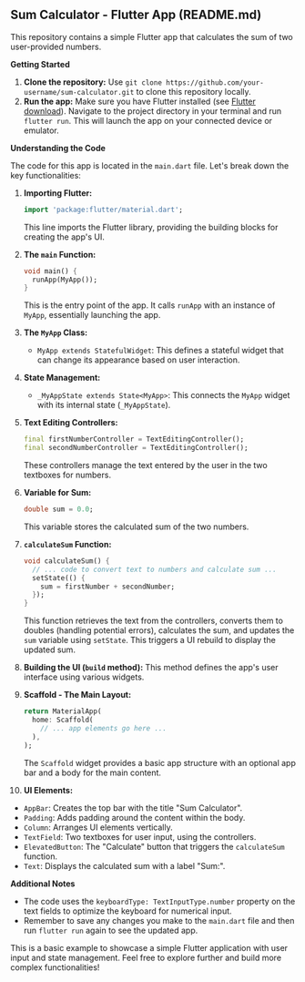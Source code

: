 ## Sum Calculator - Flutter App (README.md)

This repository contains a simple Flutter app that calculates the sum of two user-provided numbers.

**Getting Started**

1.  **Clone the repository:** Use `git clone https://github.com/your-username/sum-calculator.git` to clone this repository locally.
2.  **Run the app:** Make sure you have Flutter installed (see [Flutter download](https://flutter.dev/docs/get-started/install)). Navigate to the project directory in your terminal and run `flutter run`. This will launch the app on your connected device or emulator.

**Understanding the Code**

The code for this app is located in the `main.dart` file. Let's break down the key functionalities:

1. **Importing Flutter:**
   ```dart
   import 'package:flutter/material.dart';
   ```
   This line imports the Flutter library, providing the building blocks for creating the app's UI.

2. **The `main` Function:**
   ```dart
   void main() {
     runApp(MyApp());
   }
   ```
   This is the entry point of the app. It calls `runApp` with an instance of `MyApp`, essentially launching the app.

3. **The `MyApp` Class:**
   - `MyApp extends StatefulWidget`: This defines a stateful widget that can change its appearance based on user interaction.

4. **State Management:**
   - `_MyAppState extends State<MyApp>`: This connects the `MyApp` widget with its internal state (`_MyAppState`).

5. **Text Editing Controllers:**
   ```dart
   final firstNumberController = TextEditingController();
   final secondNumberController = TextEditingController();
   ```
   These controllers manage the text entered by the user in the two textboxes for numbers.

6. **Variable for Sum:**
   ```dart
   double sum = 0.0;
   ```
   This variable stores the calculated sum of the two numbers.

7. **`calculateSum` Function:**
   ```dart
   void calculateSum() {
     // ... code to convert text to numbers and calculate sum ...
     setState(() {
       sum = firstNumber + secondNumber;
     });
   }
   ```
   This function retrieves the text from the controllers, converts them to doubles (handling potential errors), calculates the sum, and updates the `sum` variable using `setState`. This triggers a UI rebuild to display the updated sum.

8. **Building the UI (`build` method):**
   This method defines the app's user interface using various widgets.

9. **Scaffold - The Main Layout:**
   ```dart
   return MaterialApp(
     home: Scaffold(
       // ... app elements go here ...
     ),
   );
   ```
   The `Scaffold` widget provides a basic app structure with an optional app bar and a body for the main content.

10. **UI Elements:**
   - `AppBar`: Creates the top bar with the title "Sum Calculator".
   - `Padding`: Adds padding around the content within the body.
   - `Column`: Arranges UI elements vertically.
   - `TextField`: Two textboxes for user input, using the controllers.
   - `ElevatedButton`: The "Calculate" button that triggers the `calculateSum` function.
   - `Text`: Displays the calculated sum with a label "Sum:".

**Additional Notes**

- The code uses the `keyboardType: TextInputType.number` property on the text fields to optimize the keyboard for numerical input.
- Remember to save any changes you make to the `main.dart` file and then run `flutter run` again to see the updated app.

This is a basic example to showcase a simple Flutter application with user input and state management. Feel free to explore further and build more complex functionalities!

